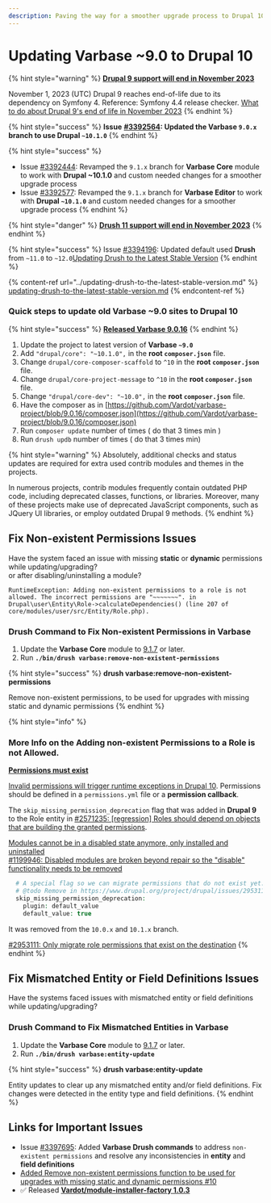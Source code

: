 ```yaml
---
description: Paving the way for a smoother upgrade process to Drupal 10
---
```


# Updating Varbase \~9.0 to Drupal 10

{% hint style="warning" %}
**​**[**Drupal 9 support will end in November 2023**](https://www.drupal.org/docs/understanding-drupal/drupal-9-release-date-and-what-it-means/how-long-will-drupal-9-be-supported#s-drupal-9-support-will-end-in-november-2023)**​**

November 1, 2023 (UTC) Drupal 9 reaches end-of-life due to its dependency on Symfony 4. Reference: Symfony 4.4 release checker. [What to do about Drupal 9's end of life in November 2023](https://dev.acquia.com/blog/what-do-about-drupal-9s-end-life-november-2023)
{% endhint %}

{% hint style="success" %}
**Issue** [**#3392564**](https://www.drupal.org/i/3392564)**: Updated the Varbase `9.0.x` branch to use Drupal `~10.1.0`**
{% endhint %}

{% hint style="success" %}
* Issue [#3392444](https://www.drupal.org/i/3392444): Revamped the `9.1.x` branch for **Varbase Core** module to work with **Drupal \~10.1.0** and custom needed changes for a smoother upgrade process
* Issue [#3392577](https://www.drupal.org/i/3392577): Revamped the `9.1.x` branch for **Varbase Editor** to work with **Drupal `~10.1.0`** and custom needed changes for a smoother upgrade process
{% endhint %}

{% hint style="danger" %}
**​**[**Drush 11 support will end in November 2023**](https://www.drush.org/12.x/install/#drupal-compatibility)
{% endhint %}

{% hint style="success" %}
Issue [#3394196](https://www.drupal.org/i/3394196): Updated default used **Drush** from `~11.0` to `~12.0`[Updating Drush to the Latest Stable Version](https://docs.varbase.vardot.com/developers/updating-varbase/updating-drush-to-the-latest-stable-version)
{% endhint %}

{% content-ref url="../updating-drush-to-the-latest-stable-version.md" %}
[updating-drush-to-the-latest-stable-version.md](../updating-drush-to-the-latest-stable-version.md)
{% endcontent-ref %}

### Quick steps to update old Varbase \~9.0 sites to Drupal 10 <a href="#quick-steps-to-update-old-varbase-9.0-sites-to-drupal-10" id="quick-steps-to-update-old-varbase-9.0-sites-to-drupal-10"></a>

{% hint style="success" %}
[**Released Varbase 9.0.16**](https://www.drupal.org/project/varbase/releases/9.0.16)
{% endhint %}

1. Update the project to latest version of **Varbase `~9.0`**
2. Add `"drupal/core": "~10.1.0",` in the **root `composer.json`** file.
3. Change `drupal/core-composer-scaffold` to `^10` in the **root `composer.json`** file.
4. Change `drupal/core-project-message` to `^10` in the **root `composer.json`** file.
5. Change `"drupal/core-dev": "~10.0",` in the **root `composer.json`** file.
6. Have the composer as in [https://github.com/Vardot/varbase-project/blob/9.0.16/composer.json](https://github.com/Vardot/varbase-project/blob/9.0.16/composer.json)​
7. Run `composer update` number of times ( do that 3 times min )
8. Run `drush updb` number of times ( do that 3 times min)

{% hint style="warning" %}
Absolutely, additional checks and status updates are required for extra used contrib modules and themes in the projects.

In numerous projects, contrib modules frequently contain outdated PHP code, including deprecated classes, functions, or libraries. Moreover, many of these projects make use of deprecated JavaScript components, such as JQuery UI libraries, or employ outdated Drupal 9 methods.
{% endhint %}



## Fix Non-existent Permissions Issues

Have the system faced an issue with missing **static** or **dynamic** permissions while updating/upgrading?\
or after disabling/uninstalling a module?

```
RuntimeException: Adding non-existent permissions to a role is not allowed. The incorrect permissions are "~~~~~~~". in Drupal\user\Entity\Role->calculateDependencies() (line 207 of core/modules/user/src/Entity/Role.php).
```

### Drush Command to Fix Non-existent Permissions in Varbase

1. Update the **Varbase Core** module to [9.1.7](https://www.drupal.org/project/varbase\_core/releases/9.1.7) or later.
2. Run **`./bin/drush varbase:remove-non-existent-permissions`**

{% hint style="success" %}
**drush varbase:remove-non-existent-permissions**

Remove non-existent permissions, to be used for upgrades with missing static and dynamic permissions
{% endhint %}

{% hint style="info" %}
### More Info on the Adding non-existent Permissions to a Role is not Allowed.



[**Permissions must exist**](https://www.drupal.org/node/3193348)

[Invalid permissions will trigger runtime exceptions in Drupal 10](https://www.drupal.org/node/3193348). Permissions should be defined in a `permissions.yml` file or a **permission callback**.

The `skip_missing_permission_deprecation` flag that was added in **Drupal 9** to the Role entity in [#2571235: \[regression\] Roles should depend on objects that are building the granted permissions](https://www.drupal.org/project/drupal/issues/2571235).

[Modules cannot be in a disabled state anymore, only installed and uninstalled](https://www.drupal.org/node/2193013)\
[#1199946: Disabled modules are broken beyond repair so the "disable" functionality needs to be removed](https://www.drupal.org/project/drupal/issues/1199946)

```php
  # A special flag so we can migrate permissions that do not exist yet.
  # @todo Remove in https://www.drupal.org/project/drupal/issues/2953111.
  skip_missing_permission_deprecation:
    plugin: default_value
    default_value: true
```

It was removed from the `10.0.x` and `10.1.x` branch.

[#2953111: Only migrate role permissions that exist on the destination](https://www.drupal.org/project/drupal/issues/2953111)
{% endhint %}

## Fix Mismatched Entity or Field Definitions Issues

Have the systems faced issues with mismatched entity or field definitions while updating/upgrading?

### Drush Command to Fix Mismatched Entities in Varbase

1. Update the **Varbase Core** module to [9.1.7](https://www.drupal.org/project/varbase\_core/releases/9.1.7) or later.
2. Run **`./bin/drush varbase:entity-update`**

{% hint style="success" %}
**drush varbase:entity-update**

Entity updates to clear up any mismatched entity and/or field definitions. Fix changes were detected in the entity type and field definitions.
{% endhint %}



## Links for Important Issues

* Issue [#3397695](https://www.drupal.org/i/3397695): Added **Varbase Drush commands** to address `non-existent permissions` and resolve any inconsistencies in **entity** and **field definitions**
* [Added Remove non-existent permissions function to be used for upgrades with missing static and dynamic permissions #10](https://github.com/Vardot/module-installer-factory/issues/10)
* ✅ Released [**Vardot/module-installer-factory 1.0.3**](https://github.com/Vardot/module-installer-factory/releases/tag/1.0.3)
